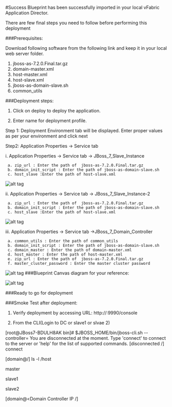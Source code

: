 #Success
Blueprint has been successfully imported in your local vFabric Application Director. 

There are  few final steps you need to follow before performing this deployment

###Prerequisites:

Download following software from the following link and keep it in your local web server folder.

1. jboss-as-7.2.0.Final.tar.gz
2. domain-master.xml
3. host-master.xml
4. host-slave.xml
5. jboss-as-domain-slave.sh
6. common_utils

###Deployment steps:
1. Click on deploy to deploy the application.

2. Enter name for deployment profile.

Step 1: Deployment Environment tab will be displayed. Enter proper values       as per your environment and click next 

Step2: Application Properties -> Service tab
 
   i. Application Properties -> Service tab -> JBoss_7_Slave_Instance

     a. zip_url : Enter the path of  jboss-as-7.2.0.Final.tar.gz
	 b. domain_init_script : Enter the path of jboss-as-domain-slave.sh
	 c. host_slave :Enter the path of host-slave.xml

![alt tag](https://raw.github.com/vmware-applicationdirector/solutions-import-beta/JBoss-App-Server-7-DC-Configuration-50/JBoss-App-Server-7-DC-Configuration-slave1-properties.png)
  
  ii. Application Properties -> Service tab -> JBoss_7_Slave_Instance-2

     a. zip_url : Enter the path of  jboss-as-7.2.0.Final.tar.gz
	 b. domain_init_script : Enter the path of jboss-as-domain-slave.sh
	 c. host_slave :Enter the path of host-slave.xml
 
![alt tag](https://raw.github.com/vmware-applicationdirector/solutions-import-beta/JBoss-App-Server-7-DC-Configuration-50/JBoss-App-Server-7-DC-Configuration-slave2-properties.png)
	  
  iii.  Application Properties -> Service tab ->JBoss_7_Domain_Controller

	 a. common_utils : Enter the path of common_utils
	 b. domain_init_script : Enter the path of jboss-as-domain-slave.sh
	 c. domain_master : Enter the path of domain-master.xml
	 d. host_master : Enter the path of host-master.xml
	 e. zip_url : Enter the path of  jboss-as-7.2.0.Final.tar.gz
	 f. master_cluster_password : Enter the master cluster password
![alt tag](https://raw.github.com/vmware-applicationdirector/solutions-import-beta/JBoss-App-Server-7-DC-Configuration-50/JBoss-App-Server-7-DC-Configuration-dc-properties.png)
###Blueprint Canvas diagram for your reference: 

![alt tag](https://raw.github.com/vmware-applicationdirector/solutions-import-beta/JBoss-App-Server-7-DC-Configuration-50/JBoss-App-Server-7-DC-Configuration-blueprint-canvas.png)

###Ready to go for deployment


###Smoke Test after deployment:

1) Verify deployment by accessing URL: 
http://<domain controller ip>:9990/console

2) From the CLI(Login to DC or slave1 or slvae 2)

[root@JBoss7-BDULH8AK bin]# $JBOSS_HOME/bin/jboss-cli.sh --controller=<Domain Controller IP>
You are disconnected at the moment. Type 'connect' to connect to the server or 'help' for the list of supported commands.
[disconnected /] connect

[domain@<Domain Controller IP>/] ls -l /host

master

slave1

slave2

[domain@<Domain Controller IP /] 



 








